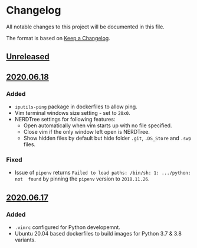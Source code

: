# Changelog
All notable changes to this project will be documented in this file.

The format is based on [Keep a Changelog](https://keepachangelog.com/en/1.0.0/).

## [Unreleased]

## [2020.06.18]
### Added
- `iputils-ping` package in dockerfiles to allow ping.
- Vim terminal windows size setting - set to `20x0`.
- NERDTree settings for following features:
  - Open automatically when vim starts up with no file specified.
  - Close vim if the only window left open is NERDTree.
  - Show hidden files by default but hide folder `.git`, `.DS_Store` and
`.swp` files.

### Fixed
- Issue of `pipenv` returns `Failed to load paths: /bin/sh: 1: .../python: not 
found` by pinning the `pipenv` version to `2018.11.26`.

## [2020.06.17]
### Added
- `.vimrc` configured for Python developemnt.
- Ubuntu 20.04 based dockerfiles to build images for Python 3.7 & 3.8 variants.

[Unreleased]: https://github.com/devtography/pyvim/compare/2020.06.18...HEAD
[2020.06.18]: https://github.com/devtography/pyvim/compare/2020.06.17...2020.06.18
[2020.06.17]: https://github.com/devtography/pyvim/releases/tag/2020.06.17

